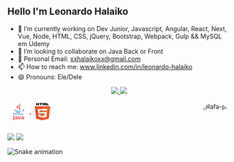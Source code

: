 ## Hello I'm Leonardo Halaiko

- 🔭 I’m currently working on Dev Junior, Javascript, Angular, React, Next, Vue, Node, HTML, CSS, jQuery, Bootstrap, Webpack, Gulp && MySQL em Udemy
- 👯 I’m looking to collaborate on Java Back or Front
- 💬 Personal Email: xxhalaikoxx@gmail.com
- 📫 How to reach me: www.linkedin.com/in/leonardo-halaiko
- 😄 Pronouns: Ele/Dele 

<div align="center">
  <a href="https://github.com/leohalaiko">
  <img height="180em" src="https://github-readme-stats.vercel.app/api?username=leohalaiko&show_icons=true&theme=jolly&include_all_commits=true&count_private=true"/>
  <img height="180em" src="https://github-readme-stats.vercel.app/api/top-langs/?username=leohalaiko&layout=compact&langs_count=7&theme=jolly"/>
</div>

<div style="display: inline_block"><br>
  <img align="center" alt="Rafa-Js" height="40" width="50" src="https://github.com/devicons/devicon/blob/master/icons/java/java-original-wordmark.svg">
  <img align="center" alt="Rafa-Ts" height="40" width="50" src="https://github.com/devicons/devicon/blob/master/icons/html5/html5-original-wordmark.svg">
  <img align="right" alt="Rafa-pic" height="150" style="border-radius:50px;"
  src="https://cdn.discordapp.com/attachments/318017538472542208/1037429975382511737/download20221103141223.png">
</div>
 
 ##
 
<div>  
  <a href = "mailto:xxhalaikoxx@gmail.com"><img src="https://img.shields.io/badge/-Gmail-%23333?style=for-the-badge&logo=gmail&logoColor=white" target="_blank"></a>
  <a href="https://www.linkedin.com/in/leonardo-halaiko-ba692b242/" target="_blank"><img src="https://img.shields.io/badge/-LinkedIn-%230077B5?style=for-the-badge&logo=linkedin&logoColor=white" target="_blank"></a> 
 
  ![Snake animation](https://github.com/leohalaiko/leohalaiko/blob/output/github-contribution-grid-snake.svg)
 
</div>
